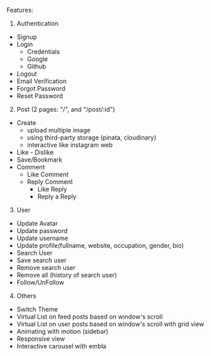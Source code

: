 Features:

1. Authentication

- Signup
- Login
  - Credentials
  - Google
  - Github
- Logout
- Email Verification
- Forgot Password
- Reset Password

2. Post (2 pages: "/", and "/post/:id")

- Create
  - upload multiple image
  - using third-party storage (pinata, cloudinary)
  - interactive like instagram web
- Like - Dislike
- Save/Bookmark
- Comment
  - Like Comment
  - Reply Comment
    - Like Reply
    - Reply a Reply

3. User

- Update Avatar
- Update password
- Update username
- Update profile(fullname, website, occupation, gender, bio)
- Search User
- Save search user
- Remove search user
- Remove all (history of search user)
- Follow/UnFollow

4. Others

- Switch Theme
- Virtual List on feed posts based on window's scroll
- Virtual List on user posts based on window's scroll with grid view
- Animating with motion (sidebar)
- Responsive view
- Interactive carousel with embla
